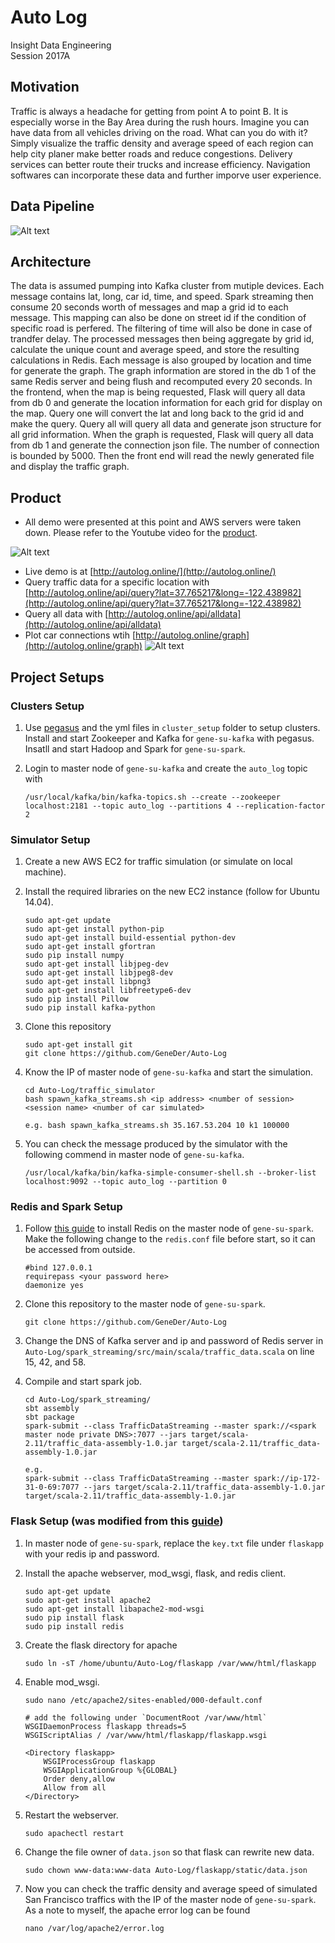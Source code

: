 # Auto Log
Insight Data Engineering  
Session 2017A

## Motivation
Traffic is always a headache for getting from point A to point B. It is especially
worse in the Bay Area during the rush hours. Imagine you can have data from all 
vehicles driving on the road. What can you do with it? Simply visualize the traffic
density and average speed of each region can help city planer make better roads
and reduce congestions. Delivery services can better route their trucks and increase
efficiency. Navigation softwares can incorporate these data and further imporve user
experience. 

## Data Pipeline
![Alt text](miscellaneous/pipeline.png?raw=true "Optional Title")

## Architecture
The data is assumed pumping into Kafka cluster from mutiple devices. Each message 
contains lat, long, car id, time, and speed. Spark streaming then consume 20 seconds
worth of messages and map a grid id to each message. This mapping can also be done 
on street id if the condition of specific road is perfered. The filtering of time will 
also be done in case of trandfer delay. The processed messages then being aggregate
by grid id, calculate the unique count and average speed, and store the resulting 
calculations in Redis. Each message is also grouped by location and time for generate
the graph. The graph information are stored in the db 1 of the same Redis server and
being flush and recomputed every 20 seconds. In the frontend, when the map is being 
requested, Flask will query all data from db 0 and generate the location information 
for each grid for display on the map. Query one will convert the lat and long 
back to the grid id and make the query. Query all will query all data and generate json 
structure for all grid information. When the graph is requested, Flask will query all 
data from db 1 and generate the connection json file. The number of connection is 
bounded by 5000. Then the front end will read the newly generated file and display the
traffic graph.


## Product
- All demo were presented at this point and AWS servers were taken down. Please refer to the Youtube video for the 
[product](https://youtu.be/DCf3mRKyO_8).

![Alt text](miscellaneous/real_time_traffic.png?raw=true "Optional Title")
- Live demo is at [http://autolog.online/](http://autolog.online/)
- Query traffic data for a specific location with 
[http://autolog.online/api/query?lat=37.765217&long=-122.438982](http://autolog.online/api/query?lat=37.765217&long=-122.438982)
- Query all data with [http://autolog.online/api/alldata](http://autolog.online/api/alldata)
- Plot car connections wtih [http://autolog.online/graph](http://autolog.online/graph)
![Alt text](miscellaneous/car_connection_graph.png?raw=true "Optional Title")


## Project Setups
### Clusters Setup
1. Use [pegasus](https://github.com/InsightDataScience/pegasus) and the 
yml files in `cluster_setup` folder to setup clusters. Install and start 
Zookeeper and Kafka for `gene-su-kafka` with pegasus. Insatll and start 
Hadoop and Spark for `gene-su-spark`.
2. Login to master node of `gene-su-kafka` and create the `auto_log` topic with 
    
    ~~~
    /usr/local/kafka/bin/kafka-topics.sh --create --zookeeper localhost:2181 --topic auto_log --partitions 4 --replication-factor 2
    ~~~

### Simulator Setup
1. Create a new AWS EC2 for traffic simulation (or simulate on local machine).
2. Install the required libraries on the new EC2 instance (follow for Ubuntu 14.04).
    
    ~~~
    sudo apt-get update
    sudo apt-get install python-pip
    sudo apt-get install build-essential python-dev
    sudo apt-get install gfortran
    sudo pip install numpy
    sudo apt-get install libjpeg-dev
    sudo apt-get install libjpeg8-dev
    sudo apt-get install libpng3 
    sudo apt-get install libfreetype6-dev
    sudo pip install Pillow
    sudo pip install kafka-python
    ~~~

3. Clone this repository 
    
    ~~~
    sudo apt-get install git
    git clone https://github.com/GeneDer/Auto-Log
    ~~~

4. Know the IP of master node of `gene-su-kafka` and start the simulation.
   
    ~~~
    cd Auto-Log/traffic_simulator
    bash spawn_kafka_streams.sh <ip address> <number of session> <session name> <number of car simulated>

    e.g. bash spawn_kafka_streams.sh 35.167.53.204 10 k1 100000
    ~~~

5. You can check the message produced by the simulator with the following commend 
in master node of `gene-su-kafka`.
    
    ~~~
    /usr/local/kafka/bin/kafka-simple-consumer-shell.sh --broker-list localhost:9092 --topic auto_log --partition 0
    ~~~

### Redis and Spark Setup
1. Follow [this guide](https://github.com/InsightDataScience/data-engineering-ecosystem/wiki/Redis)
to install Redis on the master node of `gene-su-spark`. Make the following change to
the `redis.conf` file before start, so it can be accessed from outside.
   
    ~~~
    #bind 127.0.0.1
    requirepass <your password here>
    daemonize yes
    ~~~

2. Clone this repository to the master node of `gene-su-spark`.

    ~~~
    git clone https://github.com/GeneDer/Auto-Log
    ~~~

3. Change the DNS of Kafka server and ip and password of Redis server in 
`Auto-Log/spark_streaming/src/main/scala/traffic_data.scala` on line 15, 42, and 58.
4. Compile and start spark job.

    ~~~
    cd Auto-Log/spark_streaming/
    sbt assembly
    sbt package
    spark-submit --class TrafficDataStreaming --master spark://<spark master node private DNS>:7077 --jars target/scala-2.11/traffic_data-assembly-1.0.jar target/scala-2.11/traffic_data-assembly-1.0.jar

    e.g.
    spark-submit --class TrafficDataStreaming --master spark://ip-172-31-0-69:7077 --jars target/scala-2.11/traffic_data-assembly-1.0.jar target/scala-2.11/traffic_data-assembly-1.0.jar
    ~~~

### Flask Setup (was modified from this [guide](http://www.datasciencebytes.com/bytes/2015/02/24/running-a-flask-app-on-aws-ec2/))
1. In master node of `gene-su-spark`, replace the `key.txt` file under 
`flaskapp` with your redis ip and password.
2. Install the apache webserver, mod_wsgi, flask, and redis client.

    ~~~
    sudo apt-get update
    sudo apt-get install apache2
    sudo apt-get install libapache2-mod-wsgi
    sudo pip install flask
    sudo pip install redis
    ~~~

3. Create the flask directory for apache

    ~~~
    sudo ln -sT /home/ubuntu/Auto-Log/flaskapp /var/www/html/flaskapp
    ~~~

4. Enable mod_wsgi.

    ~~~
    sudo nano /etc/apache2/sites-enabled/000-default.conf

    # add the following under `DocumentRoot /var/www/html`
    WSGIDaemonProcess flaskapp threads=5
    WSGIScriptAlias / /var/www/html/flaskapp/flaskapp.wsgi

    <Directory flaskapp>
        WSGIProcessGroup flaskapp
        WSGIApplicationGroup %{GLOBAL}
        Order deny,allow
        Allow from all
    </Directory>
    ~~~

5. Restart the webserver.

    ~~~
    sudo apachectl restart
    ~~~

6. Change the file owner of `data.json` so that flask can rewrite new data.

    ~~~
    sudo chown www-data:www-data Auto-Log/flaskapp/static/data.json
    ~~~

7. Now you can check the traffic density and average speed of simulated 
San Francisco traffics with the IP of the master node of `gene-su-spark`.
As a note to myself, the apache error log can be found 
    ~~~
    nano /var/log/apache2/error.log
    ~~~
